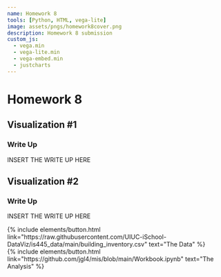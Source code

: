```yaml
---
name: Homework 8
tools: [Python, HTML, vega-lite]
image: assets/pngs/homework8cover.png
description: Homework 8 submission
custom_js:
  - vega.min
  - vega-lite.min
  - vega-embed.min
  - justcharts
---
```



# Homework 8

## Visualization #1

<vegachart schema-url="{{ site.baseurl }}/assets/json/chart1_hw8.json" style="width: 100%"></vegachart>

### Write Up
INSERT THE WRITE UP HERE

## Visualization #2

<vegachart schema-url="{{ site.baseurl }}/assets/json/chart2_hw8.json" style="width: 100%"></vegachart>

### Write Up
INSERT THE WRITE UP HERE

<!-- these are written in a combo of html and liquid --> 

<div class="left">
{% include elements/button.html link="https://raw.githubusercontent.com/UIUC-iSchool-DataViz/is445_data/main/building_inventory.csv" text="The Data" %}
</div>

<div class="right">
{% include elements/button.html link="https://github.com/jgl4/mis/blob/main/Workbook.ipynb" text="The Analysis" %}
</div>